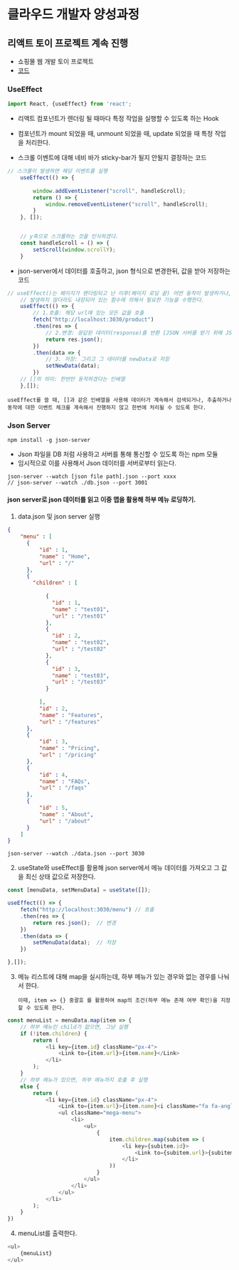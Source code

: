 # 클라우드 개발자 양성과정

## 리액트 토이 프로젝트 계속 진행
* 쇼핑몰 웹 개발 토이 프로젝트
* <a href="https://github.com/namgonkim/cloud-native-tmax/tree/main/2주차/0608/WebApps/my-app">코드</a>

### UseEffect
```js
import React, {useEffect} from 'react';
```
* 리액트 컴포넌트가 렌더링 될 때마다 특정 작업을 실행할 수 있도록 하는 Hook
* 컴포넌트가 mount 되었을 때, unmount 되었을 때, update 되었을 때 특정 작업을 처리한다.

* 스크롤 이벤트에 대해 네비 바가 sticky-bar가 될지 안될지 결정하는 코드
```js
// 스크롤이 발생하면 해당 이벤트를 실행
    useEffect(() => {
        
        window.addEventListener("scroll", handleScroll);
        return () => {
            window.removeEventListener("scroll", handleScroll);
        }
    }, []);


    // y축으로 스크롤하는 것을 인식하겠다.
    const handleScroll = () => {
        setScroll(window.scrollY);
    }
```
* json-server에서 데이터를 호출하고, json 형식으로 변경한뒤, 값을 받아 저장하는 코드
```js
// useEffect()는 페이지가 랜더링되고 난 이후(페이지 로딩 끝) 어떤 동작이 발생하거나, 
    // 발생하지 않더라도 내장되어 있는 함수에 의해서 필요한 기능을 수행한다.
    useEffect(() => {
        // 1.호출: 해당 url에 있는 모든 값을 호출 
        fetch("http://localhost:3030/product")
        .then(res => {
            // 2.변경: 응답된 데이터(response)를 반환 [JSON 서버를 받기 위해 JSON 데이터 처리]
            return res.json();
        })
        .then(data => {
            // 3. 저장: 그리고 그 데이터를 newData로 저장
            setNewData(data);
        })
    // []의 의미: 한번만 동작하겠다는 인배열
    },[]);
```
``` useEffect를 쓸 때, []과 같은 인배열을 사용해 데이터가 계속해서 검색되거나, 추출하거나 동작에 대한 이벤트 체크를 계속해서 진행하지 않고 한번에 처리될 수 있도록 한다. ```

### Json Server
```
npm install -g json-server
```
* Json 파일을 DB 처럼 사용하고 서버를 통해 통신할 수 있도록 하는 npm 모듈
* 임시적으로 이를 사용해서 Json 데이터를 서버로부터 읽는다.
```
json-server --watch [json file path].json --port xxxx
// json-server --watch ./db.json --port 3001    
```

#### json server로 json 데이터를 읽고 이중 맵을 활용해 하부 메뉴 로딩하기.
1. data.json 및 json server 실행
```json
{ 
    "menu" : [
      {
          "id" : 1,
          "name" : "Home",
          "url" : "/"
      },
      {
        "children" : [
  
            {
              "id" : 1,
              "name" : "test01",
              "url" : "/test01"
            },
            {
              "id" : 2,
              "name" : "test02",
              "url" : "/test02"
            },
            {
              "id" : 3,
              "name" : "test03",
              "url" : "/test03"
            }
  
          ],
          "id" : 2,
          "name" : "Features",
          "url" : "/features"
      },
      {
          "id" : 3,
          "name" : "Pricing",
          "url" : "/pricing"
      },
      {
          "id" : 4,
          "name" : "FAQs",
          "url" : "/faqs"
      },
      {
          "id" : 5,
          "name" : "About",
          "url" : "/about"
      }
    ]
}
```
```
json-server --watch ./data.json --port 3030
```

2. useState와 useEffect를 활용해 json server에서 메뉴 데이터를 가져오고 그 값을 최신 상태 값으로 저장한다.
```js
const [menuData, setMenuData] = useState([]);

useEffect(() => {
    fetch("http://localhost:3030/menu") // 호출
    .then(res => {
        return res.json();  // 변경
    })
    .then(data => {
        setMenuData(data);  // 저장
    })

},[]);
```

3. 메뉴 리스트에 대해 map을 실시하는데, 하부 메뉴가 있는 경우와 없는 경우를 나눠서 한다.

    ``` 이때, item => {} 중괄호 를 활용하여 map의 조건(하부 메뉴 존재 여부 확인)을 지정할 수 있도록 한다. ```
```js
const menuList = menuData.map(item => {
    // 하부 메뉴인 child가 없으면, 그냥 실행
    if (!item.children) {
        return (
            <li key={item.id} className="px-4">
                <Link to={item.url}>{item.name}</Link>
            </li>
        );
    }
    // 하부 메뉴가 있으면, 하부 메뉴까지 호출 후 실행
    else {
        return (
            <li key={item.id} className="px-4">
                <Link to={item.url}>{item.name}<i className="fa fa-angle-down"></i></Link>
                <ul className="mega-menu">
                    <li>
                        <ul>
                            {
                                item.children.map(subitem => (
                                    <li key={subitem.id}>
                                        <Link to={subitem.url}>{subitem.name}</Link>
                                    </li>
                                ))
                            }
                        </ul>
                    </li>
                </ul>
            </li>
        );
    }
})
```
4. menuList를 출력한다.
```js
<ul>
    {menuList}
</ul>
```